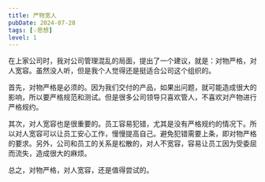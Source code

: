 ```yaml
---
title: 严物宽人
pubDate: 2024-07-28
tags: [💡思想]
level: 1
---
```


在上家公司时，我对公司管理混乱的局面，提出了一个建议，就是：对物严格，对人宽容。虽然没人听，但是我个人觉得还是挺适合公司这个组织的。

首先，对物严格是必须的。因为我们交付的产品，如果出问题，就可能造成很大的影响，所以要严格规范和测试。但是很多公司领导只喜欢管人，不喜欢对产物进行严格规约。

其次，对人宽容也是很重要的。员工容易犯错，尤其是没有严格规约的情况下。所以对人宽容可以让员工安心工作，慢慢提高自己。避免犯错需要上条，即对物严格的要求。另外，公司和员工的关系是松散的，对人不宽容，容易让员工因为受委屈而流失，造成很大的麻烦。

总之，对物严格，对人宽容，还是值得尝试的。
